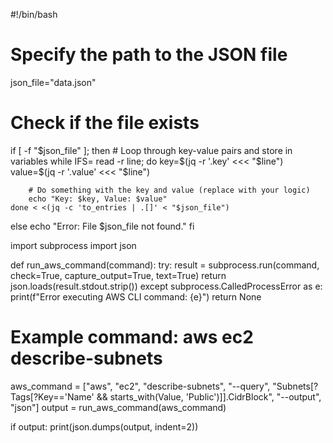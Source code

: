 #!/bin/bash

# Specify the path to the JSON file
json_file="data.json"

# Check if the file exists
if [ -f "$json_file" ]; then
    # Loop through key-value pairs and store in variables
    while IFS= read -r line; do
        key=$(jq -r '.key' <<< "$line")
        value=$(jq -r '.value' <<< "$line")

        # Do something with the key and value (replace with your logic)
        echo "Key: $key, Value: $value"
    done < <(jq -c 'to_entries | .[]' < "$json_file")
else
    echo "Error: File $json_file not found."
fi



import subprocess
import json

def run_aws_command(command):
    try:
        result = subprocess.run(command, check=True, capture_output=True, text=True)
        return json.loads(result.stdout.strip())
    except subprocess.CalledProcessError as e:
        print(f"Error executing AWS CLI command: {e}")
        return None

# Example command: aws ec2 describe-subnets
aws_command = ["aws", "ec2", "describe-subnets", "--query", "Subnets[?Tags[?Key=='Name' && starts_with(Value, 'Public')]].CidrBlock", "--output", "json"]
output = run_aws_command(aws_command)

if output:
    print(json.dumps(output, indent=2))
